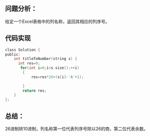 ## 问题分析： 
给定一个Excel表格中的列名称，返回其相应的列序号。

## 代码实现
```c
class Solution {
public:
    int titleToNumber(string s) {
      int res=0;
       for(int i=0;i<s.size();++i)
        {
            res=res*26+(s[i]-'A'+1);
        
        }
        return res;     
    }
};
```
## 总结：
26进制转10进制，列名称第一位代表列序号除以26的商，第二位代表余数。